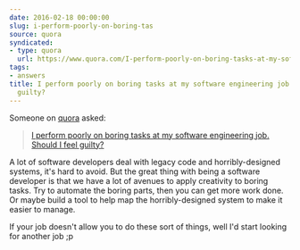 ```yaml
---
date: 2016-02-18 00:00:00
slug: i-perform-poorly-on-boring-tas
source: quora
syndicated:
- type: quora
  url: https://www.quora.com/I-perform-poorly-on-boring-tasks-at-my-software-engineering-job-Should-I-feel-guilty/answer/Roy-Tang
tags:
- answers
title: I perform poorly on boring tasks at my software engineering job. Should I feel
  guilty?
---
```


Someone on [quora](https://quora.com) asked:

> [I perform poorly on boring tasks at my software engineering job. Should I feel guilty?](https://www.quora.com/I-perform-poorly-on-boring-tasks-at-my-software-engineering-job-Should-I-feel-guilty/answer/Roy-Tang)


A lot of software developers deal with legacy code and horribly-designed systems, it's hard to avoid. But the great thing with being a software developer is that we have a lot of avenues to apply creativity to boring tasks. Try to automate the boring parts, then you can get more work done. Or maybe build a tool to help map the horribly-designed system to make it easier to manage. 

If your job doesn't allow you to do these sort of things, well I'd start looking for another job ;p